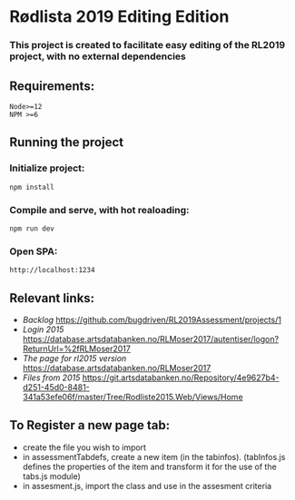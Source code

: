 # Rødlista 2019 Editing Edition

### This project is created to facilitate easy editing of the RL2019 project, with no external dependencies

## Requirements: 
    Node>=12
    NPM >=6

## Running the project

### Initialize project:
    npm install

### Compile and serve, with hot realoading:
    npm run dev

### Open SPA:
    http://localhost:1234

## Relevant links:
- *Backlog* https://github.com/bugdriven/RL2019Assessment/projects/1
- *Login 2015* https://database.artsdatabanken.no/RLMoser2017/autentiser/logon?ReturnUrl=%2fRLMoser2017
- *The page for rl2015 version* https://database.artsdatabanken.no/RLMoser2017
- *Files from 2015* https://git.artsdatabanken.no/Repository/4e9627b4-d251-45d0-8481-341a53efe06f/master/Tree/Rodliste2015.Web/Views/Home

## To Register a new page tab:

- create the file you wish to import
- in assessmentTabdefs, create a new item (in the tabinfos). (tabInfos.js defines the properties of the item and transform it for the use of the tabs.js module)
- in assesment.js, import the class and use in the assesment criteria
